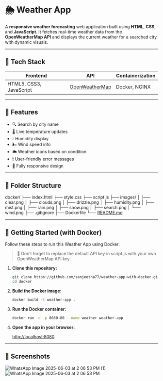 # 🌦️ Weather App

A **responsive weather forecasting** web application built using **HTML**, **CSS**, and **JavaScript**. It fetches real-time weather data from the **OpenWeatherMap API** and displays the current weather for a searched city with dynamic visuals.

---

## 🚀 Tech Stack

| Frontend | API | Containerization |
| --- | --- | --- |
| HTML5, CSS3, JavaScript | [OpenWeatherMap](https://openweathermap.org/) | Docker, NGINX |

---

## 🔧 Features

- 🔍 Search by city name
- 🌡️ Live temperature updates
- 💧 Humidity display
- 🌬️ Wind speed info
- 🌥️ Weather icons based on condition
- ❗ User-friendly error messages
- 📱 Fully responsive design

---

## 📁 Folder Structure

docker/
├── index.html
├── style.css
├── script.js
├── images/
│   ├── clear.png
│   ├── clouds.png
│   ├── drizzle.png
│   ├── humidity.png
│   ├── mist.png
│   ├── rain.png
│   ├── snow.png
│   ├── search.png
│   └── wind.png
├── .gitignore
├── Dockerfile
└── [README.md](http://readme.md/)

---

## 🚀 Getting Started (with Docker)

Follow these steps to run this Weather App using Docker:

> 🔑 Don’t forget to replace the default API key in script.js with your own OpenWeatherMap API key.
> 
1. **Clone this repository:**
    
    ```bash
    git clone https://github.com/sanjeetha77/weather-app-with-docker.git
    cd docker
    ```
    
2. **Build the Docker image:**
    
    ```bash
    docker build -t weather-app .
    ```
    
3. **Run the Docker container:**
    
    ```bash
    docker run -d -p 8080:80 --name weather weather-app
    ```
    
4. **Open the app in your browser:**
    
    [http://localhost:8080](http://localhost:8080/)
    

---

## 📸 Screenshots

![WhatsApp Image 2025-06-03 at 2 06 53 PM (1)](https://github.com/user-attachments/assets/0af17773-a90b-4c1a-b840-ebd47a357d00)
![WhatsApp Image 2025-06-03 at 2 06 53 PM](https://github.com/user-attachments/assets/24d5cb8a-4bc7-4303-af12-82f38316d5fb)
